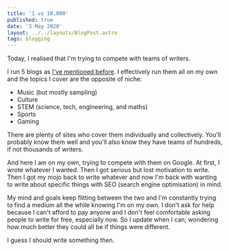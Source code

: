 ```yaml
---
title: '1 vs 10,000'
published: true
date: '3 May 2020'
layout: ../../layouts/BlogPost.astro
tags: blogging
---
```


Today, I realised that I'm trying to compete with teams of writers.

I run 5 blogs as [I've mentioned before](/post/blogs-and-hats/). I effectively run them all on my own and the topics I cover are the opposite of niche:

* Music (but mostly sampling)
* Culture
* STEM (science, tech, engineering, and maths)
* Sports
* Gaming

There are plenty of sites who cover them individually and collectively. You'll probably know them well and you'll also know they have teams of hundreds, if not thousands of writers.

And here I am on my own, trying to compete with them on Google. At first, I wrote whatever I wanted. Then I got serious but lost motivation to write. Then I got my mojo back to write whatever and now I'm back with wanting to write about specific things with SEO (search engine optimisation) in mind.

My mind and goals keep flitting between the two and I'm constantly trying to find a medium all the while knowing I'm on my own. I don't ask for help because I can't afford to pay anyone and I don't feel comfortable asking people to write for free, especially now. So I update when I can, wondering how much better they could all be if things were different.

I guess I should write something then.